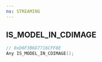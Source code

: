 ```yaml
---
ns: STREAMING
---
```

## IS_MODEL_IN_CDIMAGE

```c
// 0xD6F3B6D7716CFF8E
Any IS_MODEL_IN_CDIMAGE();
```

